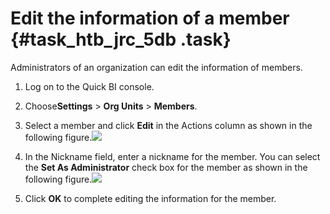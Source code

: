 # Edit the information of a member {#task_htb_jrc_5db .task}

Administrators of an organization can edit the information of members.

1.   Log on to the Quick BI console. 
2.   Choose**Settings** \> **Org Units** \> **Members**. 
3.   Select a member and click **Edit** in the Actions column as shown in the following figure.![](http://static-aliyun-doc.oss-cn-hangzhou.aliyuncs.com/assets/img/9155/155012897711457_en-US.png)

 
4.   In the Nickname field, enter a nickname for the member. You can select the **Set As Administrator** check box for the member as shown in the following figure.![](http://static-aliyun-doc.oss-cn-hangzhou.aliyuncs.com/assets/img/9155/15501289771099_en-US.png)

 
5.   Click **OK** to complete editing the information for the member. 

